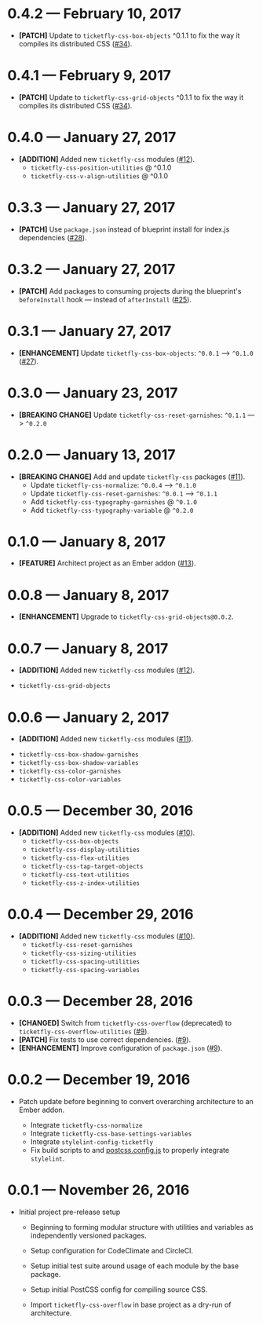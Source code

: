 # 0.4.2 &mdash; February 10, 2017

- **[PATCH]** Update to `ticketfly-css-box-objects` ^0.1.1 to fix the way it compiles its distributed CSS
([#34](https://github.com/Ticketfly-UI/ticketfly-css/pull/34)).


# 0.4.1 &mdash; February 9, 2017

- **[PATCH]** Update to `ticketfly-css-grid-objects` ^0.1.1 to fix the way it compiles its distributed CSS
([#34](https://github.com/Ticketfly-UI/ticketfly-css/pull/32)).


# 0.4.0 &mdash; January 27, 2017

- **[ADDITION]** Added new `ticketfly-css` modules ([#12](https://github.com/Ticketfly-UI/ticketfly-css/pull/12)).
  + `ticketfly-css-position-utilities` @ ^0.1.0
  + `ticketfly-css-v-align-utilities` @ ^0.1.0


# 0.3.3 &mdash; January 27, 2017

- **[PATCH]** Use `package.json` instead of blueprint install for index.js dependencies
([#28](https://github.com/Ticketfly-UI/ticketfly-css/pull/28)).


# 0.3.2 &mdash; January 27, 2017

- **[PATCH]** Add packages to consuming projects during the blueprint's `beforeInstall` hook &mdash;
instead of `afterInstall` ([#25](https://github.com/Ticketfly-UI/ticketfly-css/pull/25)).


# 0.3.1 &mdash; January 27, 2017

- **[ENHANCEMENT]** Update `ticketfly-css-box-objects`: `^0.0.1` &mdash;> `^0.1.0` ([#27](https://github.com/Ticketfly-UI/ticketfly-css/pull/27)).


# 0.3.0 &mdash; January 23, 2017

- **[BREAKING CHANGE]** Update `ticketfly-css-reset-garnishes`: `^0.1.1` &mdash;> `^0.2.0`


# 0.2.0 &mdash; January 13, 2017

- **[BREAKING CHANGE]** Add and update `ticketfly-css` packages ([#11](https://github.com/Ticketfly-UI/ticketfly-css/pull/11)).
  + Update `ticketfly-css-normalize`: `^0.0.4` &mdash;> `^0.1.0`
  + Update `ticketfly-css-reset-garnishes`: `^0.0.1` &mdash;> `^0.1.1`
  + Add `ticketfly-css-typography-garnishes` @ `^0.1.0`
  + Add `ticketfly-css-typography-variable` @ `^0.2.0`


# 0.1.0 &mdash; January 8, 2017

- **[FEATURE]** Architect project as an Ember addon ([#13](https://github.com/Ticketfly-UI/ticketfly-css/pull/13)).


# 0.0.8 &mdash; January 8, 2017

- **[ENHANCEMENT]** Upgrade to `ticketfly-css-grid-objects@0.0.2`.


# 0.0.7 &mdash; January 8, 2017

- **[ADDITION]** Added new `ticketfly-css` modules ([#12](https://github.com/Ticketfly-UI/ticketfly-css/pull/12)).
 + `ticketfly-css-grid-objects`


# 0.0.6 &mdash; January 2, 2017

- **[ADDITION]** Added new `ticketfly-css` modules ([#11](https://github.com/Ticketfly-UI/ticketfly-css/pull/11)).
 + `ticketfly-css-box-shadow-garnishes`
 + `ticketfly-css-box-shadow-variables`
 + `ticketfly-css-color-garnishes`
 + `ticketfly-css-color-variables`


# 0.0.5 &mdash; December 30, 2016

- **[ADDITION]** Added new `ticketfly-css` modules ([#10](https://github.com/Ticketfly-UI/ticketfly-css/pull/10)).
  + `ticketfly-css-box-objects`
  + `ticketfly-css-display-utilities`
  + `ticketfly-css-flex-utilities`
  + `ticketfly-css-tap-target-objects`
  + `ticketfly-css-text-utilities`
  + `ticketfly-css-z-index-utilities`


# 0.0.4 &mdash; December 29, 2016

- **[ADDITION]** Added new `ticketfly-css` modules ([#10](https://github.com/Ticketfly-UI/ticketfly-css/pull/10)).
  + `ticketfly-css-reset-garnishes`
  + `ticketfly-css-sizing-utilities`
  + `ticketfly-css-spacing-utilities`
  + `ticketfly-css-spacing-variables`


# 0.0.3 &mdash; December 28, 2016

- **[CHANGED]** Switch from `ticketfly-css-overflow` (deprecated) to
`ticketfly-css-overflow-utilities` ([#9](https://github.com/Ticketfly-UI/ticketfly-css/pull/9)).
- **[PATCH]** Fix tests to use correct dependencies. ([#9](https://github.com/Ticketfly-UI/ticketfly-css/pull/9)).
- **[ENHANCEMENT]** Improve configuration of `package.json` ([#9](https://github.com/Ticketfly-UI/ticketfly-css/pull/9)).


# 0.0.2 &mdash; December 19, 2016

- Patch update before beginning to convert overarching architecture
  to an Ember addon.

  + Integrate `ticketfly-css-normalize`
  + Integrate `ticketfly-css-base-settings-variables`
  + Integrate `stylelint-config-ticketfly`
  + Fix build scripts to and [postcss.config.js](./postcss.config.js)
    to properly integrate `stylelint`.


# 0.0.1 &mdash; November 26, 2016

- Initial project pre-release setup

  + Beginning to forming modular structure with utilities and variables as
  independently versioned packages.

  + Setup configuration for CodeClimate and CircleCI.

  + Setup initial test suite around usage of each module
  by the base package.

  + Setup initial PostCSS config for compiling source CSS.

  + Import `ticketfly-css-overflow` in base project as a dry-run
  of architecture.

